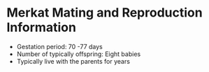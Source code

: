 # Merkat Mating and Reproduction Information

+ Gestation period: 70 -77 days
+ Number of typically offspring: Eight babies
+ Typically live with the parents for years